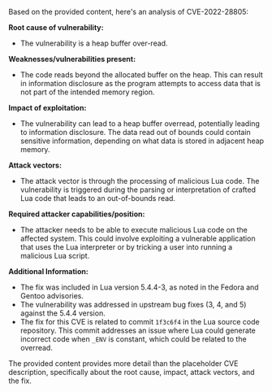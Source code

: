 Based on the provided content, here's an analysis of CVE-2022-28805:

**Root cause of vulnerability:**

*   The vulnerability is a heap buffer over-read.

**Weaknesses/vulnerabilities present:**

*   The code reads beyond the allocated buffer on the heap. This can result in information disclosure as the program attempts to access data that is not part of the intended memory region.

**Impact of exploitation:**

*   The vulnerability can lead to a heap buffer overread, potentially leading to information disclosure. The data read out of bounds could contain sensitive information, depending on what data is stored in adjacent heap memory.

**Attack vectors:**

*   The attack vector is through the processing of malicious Lua code. The vulnerability is triggered during the parsing or interpretation of crafted Lua code that leads to an out-of-bounds read.

**Required attacker capabilities/position:**

*   The attacker needs to be able to execute malicious Lua code on the affected system. This could involve exploiting a vulnerable application that uses the Lua interpreter or by tricking a user into running a malicious Lua script.

**Additional Information:**
*   The fix was included in Lua version 5.4.4-3, as noted in the Fedora and Gentoo advisories.
*   The vulnerability was addressed in upstream bug fixes (3, 4, and 5) against the 5.4.4 version.
*   The fix for this CVE is related to commit `1f3c6f4` in the Lua source code repository. This commit addresses an issue where Lua could generate incorrect code when `_ENV` is constant, which could be related to the overread.

The provided content provides more detail than the placeholder CVE description, specifically about the root cause, impact, attack vectors, and the fix.